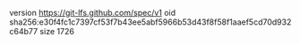 version https://git-lfs.github.com/spec/v1
oid sha256:e30f4fc1c7397cf53f7b43ee5abf5966b53d43f8f58f1aaef5cd70d932c64b77
size 1726
